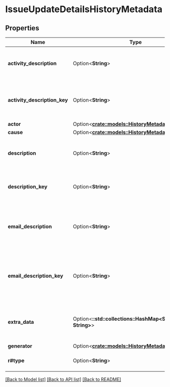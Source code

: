 # IssueUpdateDetailsHistoryMetadata

## Properties

Name | Type | Description | Notes
------------ | ------------- | ------------- | -------------
**activity_description** | Option<**String**> | The activity described in the history record. | [optional]
**activity_description_key** | Option<**String**> | The key of the activity described in the history record. | [optional]
**actor** | Option<[**crate::models::HistoryMetadataActor**](HistoryMetadata_actor.md)> |  | [optional]
**cause** | Option<[**crate::models::HistoryMetadataCause**](HistoryMetadata_cause.md)> |  | [optional]
**description** | Option<**String**> | The description of the history record. | [optional]
**description_key** | Option<**String**> | The description key of the history record. | [optional]
**email_description** | Option<**String**> | The description of the email address associated the history record. | [optional]
**email_description_key** | Option<**String**> | The description key of the email address associated the history record. | [optional]
**extra_data** | Option<**::std::collections::HashMap<String, String>**> | Additional arbitrary information about the history record. | [optional]
**generator** | Option<[**crate::models::HistoryMetadataGenerator**](HistoryMetadata_generator.md)> |  | [optional]
**r#type** | Option<**String**> | The type of the history record. | [optional]

[[Back to Model list]](../README.md#documentation-for-models) [[Back to API list]](../README.md#documentation-for-api-endpoints) [[Back to README]](../README.md)


